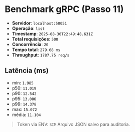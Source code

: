 # Benchmark gRPC (Passo 11)
- **Servidor**: `localhost:50051`
- **Operação**: `list`
- **Timestamp**: `2025-08-30T22:49:48.631Z`
- **Total requisições**: `500`
- **Concorrência**: `20`
- **Tempo total**: `279.68 ms`
- **Throughput**: `1787.75 req/s`
## Latência (ms)
- min: `1.985`
- p50: `11.019`
- p90: `12.542`
- p95: `13.006`
- p99: `14.378`
- max: `15.072`
- média: `11.104`

> Token via ENV: `SIM`
> Arquivo JSON salvo para auditoria.